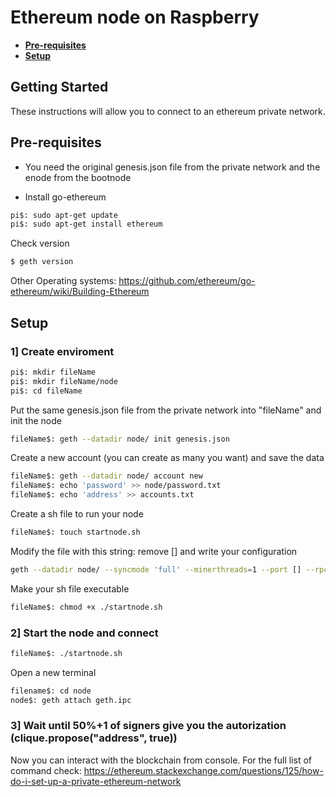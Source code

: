 # Ethereum node on Raspberry

* **[Pre-requisites](#pre-requisites)**
* **[Setup](#setup)**

## Getting Started

These instructions will allow you to connect to an ethereum private network. 

## Pre-requisites

* You need the original genesis.json file from the private network and the enode from the bootnode

* Install go-ethereum

```sh
pi$: sudo apt-get update
pi$: sudo apt-get install ethereum
```
Check version
```sh
$ geth version
```

Other Operating systems: <https://github.com/ethereum/go-ethereum/wiki/Building-Ethereum>

## Setup
###  1]  Create enviroment


```sh
pi$: mkdir fileName
pi$: mkdir fileName/node
pi$: cd fileName
```
Put the same genesis.json file from the private network into "fileName" and init the node
```sh
fileName$: geth --datadir node/ init genesis.json
```
Create a new account (you can create as many you want) and save the data
```sh
fileName$: geth --datadir node/ account new
fileName$: echo 'password' >> node/password.txt
fileName$: echo 'address' >> accounts.txt
```
Create a sh file to run your node
```sh
fileName$: touch startnode.sh
```
Modify the file with this string: remove [] and write your configuration
```sh
geth --datadir node/ --syncmode 'full' --minerthreads=1 --port [] --rpc --rpcaddr '[]' --rpcport [] --rpcapi 'personal,db,eth,net,web3,txpool,miner' --bootnodes '[]' --networkid [] --gasprice '0' -unlock '[]' --password node/password.txt --mine --ipcpath "~/fileName/node/geth.ipc"
```
Make your sh file executable
```sh
fileName$: chmod +x ./startnode.sh
```

###  2]  Start the node and connect

```sh
fileName$: ./startnode.sh
```

Open a new terminal

```sh
filename$: cd node
node$: geth attach geth.ipc
```

###  3]  Wait until 50%+1 of signers give you the autorization (clique.propose("address", true))

Now you can interact with the blockchain from console.
For the full list of command check: <https://ethereum.stackexchange.com/questions/125/how-do-i-set-up-a-private-ethereum-network>
